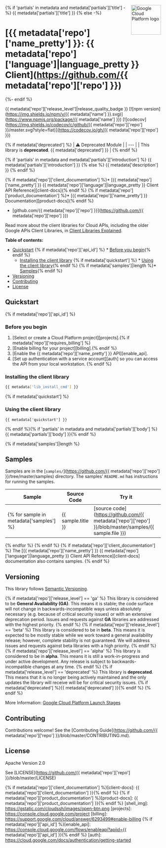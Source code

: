 [//]: # "This README.md file is auto-generated, all changes to this file will be lost."
[//]: # "To regenerate it, use `python -m synthtool`."
<img src="https://avatars2.githubusercontent.com/u/2810941?v=3&s=96" alt="Google Cloud Platform logo" title="Google Cloud Platform" align="right" height="96" width="96"/>

{% if 'partials' in metadata and metadata['partials']['title'] -%}
{{ metadata['partials']['title'] }}
{% else -%}
# [{{ metadata['repo']['name_pretty'] }}: {{ metadata['repo']['language']|language_pretty }} Client](https://github.com/{{ metadata['repo']['repo'] }})
{%- endif %}

{{ metadata['repo']['release_level']|release_quality_badge }}
[![npm version](https://img.shields.io/npm/v/{{ metadata['name'] }}.svg)](https://www.npmjs.org/package/{{ metadata['name'] }})
[![codecov](https://img.shields.io/codecov/c/github/{{ metadata['repo']['repo'] }}/master.svg?style=flat)](https://codecov.io/gh/{{ metadata['repo']['repo'] }})

{% if metadata['deprecated'] %}
| :warning: Deprecated Module |
| --- |
| This library is **deprecated**. {{ metadata['deprecated'] }} |
{% endif %}

{% if 'partials' in metadata and metadata['partials']['introduction'] %}
{{ metadata['partials']['introduction'] }}
{% else %}
{{ metadata['description'] }}
{% endif %}

{% if metadata['repo']['client_documentation'] %}* [{{ metadata['repo']['name_pretty'] }} {{ metadata['repo']['language']|language_pretty }} Client API Reference][client-docs]{% endif %}
{% if metadata['repo']['product_documentation'] %}* [{{ metadata['repo']['name_pretty'] }} Documentation][product-docs]{% endif %}
* [github.com/{{ metadata['repo']['repo'] }}](https://github.com/{{ metadata['repo']['repo'] }})

Read more about the client libraries for Cloud APIs, including the older
Google APIs Client Libraries, in [Client Libraries Explained][explained].

[explained]: https://cloud.google.com/apis/docs/client-libraries-explained

**Table of contents:**


* [Quickstart](#quickstart)
{% if metadata['repo']['api_id'] %}  * [Before you begin](#before-you-begin){% endif %}
  * [Installing the client library](#installing-the-client-library)
{% if metadata['quickstart'] %}  * [Using the client library](#using-the-client-library){% endif %}
{% if metadata['samples']|length %}* [Samples](#samples){% endif %}
* [Versioning](#versioning)
* [Contributing](#contributing)
* [License](#license)

## Quickstart
{% if metadata['repo']['api_id'] %}
### Before you begin

1.  [Select or create a Cloud Platform project][projects].{% if metadata['repo']['requires_billing'] %}
1.  [Enable billing for your project][billing].{% endif %}
1.  [Enable the {{ metadata['repo']['name_pretty'] }} API][enable_api].
1.  [Set up authentication with a service account][auth] so you can access the
    API from your local workstation.
{% endif %}
### Installing the client library

```bash
{{ metadata['lib_install_cmd'] }}
```

{% if  metadata['quickstart'] %}
### Using the client library

```{{ metadata['repo']['language']|syntax_highlighter }}
{{ metadata['quickstart'] }}
```
{% endif %}{% if 'partials' in metadata and metadata['partials']['body'] %}{{ metadata['partials']['body'] }}{% endif %}

{% if metadata['samples']|length %}
## Samples

Samples are in the [`samples/`](https://github.com/{{  metadata['repo']['repo'] }}/tree/master/samples) directory. The samples' `README.md`
has instructions for running the samples.

| Sample                      | Source Code                       | Try it |
| --------------------------- | --------------------------------- | ------ |
{% for sample in metadata['samples'] %}| {{ sample.title }} | [source code](https://github.com/{{ metadata['repo']['repo']  }}/blob/master/samples/{{ sample.file }}) | [![Open in Cloud Shell][shell_img]](https://console.cloud.google.com/cloudshell/open?git_repo=https://github.com/{{ metadata['repo']['repo'] }}&page=editor&open_in_editor=samples/{{ sample.file }},samples/README.md) |
{% endfor %}
{% endif %}
{% if metadata['repo']['client_documentation'] %}
The [{{ metadata['repo']['name_pretty'] }} {{ metadata['repo']['language']|language_pretty }} Client API Reference][client-docs] documentation
also contains samples.
{% endif %}
## Versioning

This library follows [Semantic Versioning](http://semver.org/).

{% if metadata['repo']['release_level'] == 'ga' %}
This library is considered to be **General Availability (GA)**. This means it
is stable; the code surface will not change in backwards-incompatible ways
unless absolutely necessary (e.g. because of critical security issues) or with
an extensive deprecation period. Issues and requests against **GA** libraries
are addressed with the highest priority.
{% endif %}
{% if metadata['repo']['release_level'] == 'beta' %}
This library is considered to be in **beta**. This means it is expected to be
mostly stable while we work toward a general availability release; however,
complete stability is not guaranteed. We will address issues and requests
against beta libraries with a high priority.
{% endif %}
{% if metadata['repo']['release_level'] == 'alpha' %}
This library is considered to be in **alpha**. This means it is still a
work-in-progress and under active development. Any release is subject to
backwards-incompatible changes at any time.
{% endif %}
{% if metadata['release_level'] == 'deprecated' %}
This library is **deprecated**. This means that it is no longer being
actively maintained and the only updates the library will receive will
be for critical security issues. {% if metadata['deprecated'] %}{{ metadata['deprecated'] }}{% endif %}
{% endif %}

More Information: [Google Cloud Platform Launch Stages][launch_stages]

[launch_stages]: https://cloud.google.com/terms/launch-stages

## Contributing

Contributions welcome! See the [Contributing Guide](https://github.com/{{ metadata['repo']['repo'] }}/blob/master/CONTRIBUTING.md).

## License

Apache Version 2.0

See [LICENSE](https://github.com/{{ metadata['repo']['repo'] }}/blob/master/LICENSE)

{% if metadata['repo']['client_documentation'] %}[client-docs]: {{ metadata['repo']['client_documentation'] }}{% endif %}
{% if metadata['repo']['product_documentation'] %}[product-docs]: {{ metadata['repo']['product_documentation'] }}{% endif %}
[shell_img]: https://gstatic.com/cloudssh/images/open-btn.png
[projects]: https://console.cloud.google.com/project
[billing]: https://support.google.com/cloud/answer/6293499#enable-billing
{% if metadata['repo']['api_id'] %}[enable_api]: https://console.cloud.google.com/flows/enableapi?apiid={{ metadata['repo']['api_id'] }}{% endif %}
[auth]: https://cloud.google.com/docs/authentication/getting-started

<a id="api-reference"></a>
